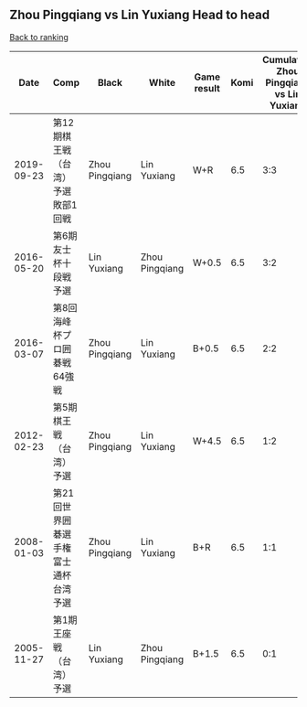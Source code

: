 ## Zhou Pingqiang vs Lin Yuxiang Head to head

[Back to ranking](../../index.md)




| **Date** | **Comp** | **Black** | **White** | **Game result** | **Komi** | **Cumulative Zhou Pingqiang vs Lin Yuxiang** | **Zhou Pingqiang streak** | **Lin Yuxiang streak** | 
| --- | --- | --- | --- | --- | --- | --- | --- | --- |
| 2019-09-23 | 第12期棋王戦（台湾）予選敗部1回戦 | Zhou Pingqiang | Lin Yuxiang | W+R | 6.5 | 3:3 | 0 | 1 | 
| 2016-05-20 | 第6期友士杯十段戦予選 | Lin Yuxiang | Zhou Pingqiang | W+0.5 | 6.5 | 3:2 | 2 | 0 | 
| 2016-03-07 | 第8回海峰杯プロ囲碁戦64強戦 | Zhou Pingqiang | Lin Yuxiang | B+0.5 | 6.5 | 2:2 | 1 | 0 | 
| 2012-02-23 | 第5期棋王戦（台湾）予選 | Zhou Pingqiang | Lin Yuxiang | W+4.5 | 6.5 | 1:2 | 0 | 1 | 
| 2008-01-03 | 第21回世界囲碁選手権富士通杯台湾予選 | Zhou Pingqiang | Lin Yuxiang | B+R | 6.5 | 1:1 | 1 | 0 | 
| 2005-11-27 | 第1期王座戦（台湾）予選 | Lin Yuxiang | Zhou Pingqiang | B+1.5 | 6.5 | 0:1 | 0 | 1 |




